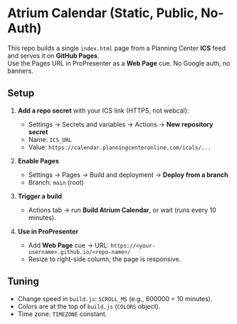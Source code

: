 # Atrium Calendar (Static, Public, No-Auth)

This repo builds a single `index.html` page from a Planning Center **ICS** feed and serves it on **GitHub Pages**.  
Use the Pages URL in ProPresenter as a **Web Page** cue. No Google auth, no banners.

## Setup
1. **Add a repo secret** with your ICS link (HTTPS, not webcal):
   - Settings → Secrets and variables → Actions → **New repository secret**
   - Name: `ICS_URL`
   - Value: `https://calendar.planningcenteronline.com/icals/...`

2. **Enable Pages**
   - Settings → Pages → Build and deployment → **Deploy from a branch**
   - Branch: `main` (root)

3. **Trigger a build**
   - Actions tab → run **Build Atrium Calendar**, or wait (runs every 10 minutes).

4. **Use in ProPresenter**
   - Add **Web Page** cue → URL: `https://<your-username>.github.io/<repo-name>/`
   - Resize to right-side column; the page is responsive.

## Tuning
- Change speed in `build.js`: `SCROLL_MS` (e.g., 600000 = 10 minutes).
- Colors are at the top of `build.js` (`COLORS` object).
- Time zone: `TIMEZONE` constant.
